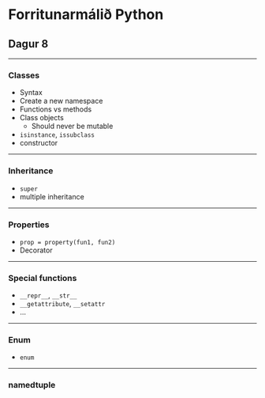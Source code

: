 Forritunarmálið Python
======================

Dagur 8
-------

---

### Classes


* Syntax
* Create a new namespace
* Functions vs methods
* Class objects
    * Should never be mutable
* `isinstance`, `issubclass`
* constructor

---

### Inheritance

* `super`
* multiple inheritance


---

### Properties

* `prop = property(fun1, fun2)`
* Decorator

---

### Special functions

* `__repr__`, `__str__`
* `__getattribute`, `__setattr`
* ...

---

### Enum

* `enum`

---

### namedtuple
